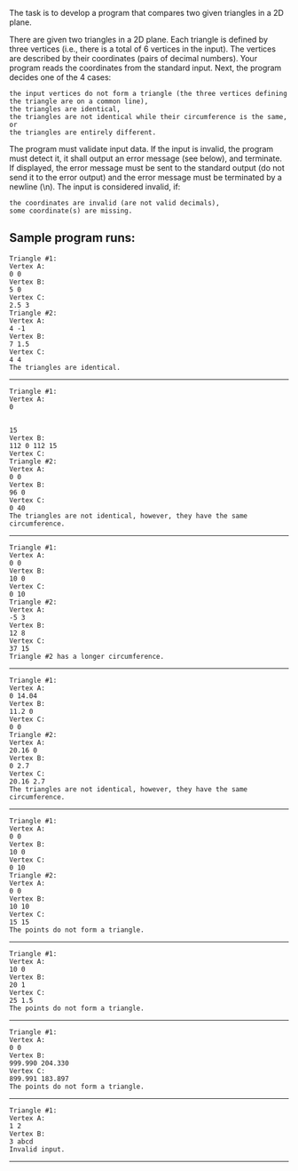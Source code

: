 The task is to develop a program that compares two given triangles in a 2D plane.

There are given two triangles in a 2D plane. Each triangle is defined by three vertices (i.e., there is a total of 6 vertices in the input). The vertices are described by their coordinates (pairs of decimal numbers). Your program reads the coordinates from the standard input. Next, the program decides one of the 4 cases:

    the input vertices do not form a triangle (the three vertices defining the triangle are on a common line),
    the triangles are identical,
    the triangles are not identical while their circumference is the same, or
    the triangles are entirely different.

The program must validate input data. If the input is invalid, the program must detect it, it shall output an error message (see below), and terminate. If displayed, the error message must be sent to the standard output (do not send it to the error output) and the error message must be terminated by a newline (\n). The input is considered invalid, if:

    the coordinates are invalid (are not valid decimals),
    some coordinate(s) are missing.

Sample program runs:
------------------------------------------------------------------------------------------------------------------
    Triangle #1:
    Vertex A:
    0 0
    Vertex B:
    5 0
    Vertex C:
    2.5 3
    Triangle #2:
    Vertex A:
    4 -1
    Vertex B:
    7 1.5
    Vertex C:
    4 4
    The triangles are identical.
------------------------------------------------------------------------------------------------------------------
    Triangle #1:
    Vertex A:
    0


    15
    Vertex B:
    112 0 112 15
    Vertex C:
    Triangle #2:
    Vertex A:
    0 0
    Vertex B:
    96 0
    Vertex C:
    0 40
    The triangles are not identical, however, they have the same circumference.
------------------------------------------------------------------------------------------------------------------
    Triangle #1:
    Vertex A:
    0 0
    Vertex B:
    10 0
    Vertex C:
    0 10
    Triangle #2:
    Vertex A:
    -5 3
    Vertex B:
    12 8
    Vertex C:
    37 15
    Triangle #2 has a longer circumference.
------------------------------------------------------------------------------------------------------------------
    Triangle #1:
    Vertex A:
    0 14.04
    Vertex B:
    11.2 0
    Vertex C:
    0 0
    Triangle #2:
    Vertex A:
    20.16 0
    Vertex B:
    0 2.7
    Vertex C:
    20.16 2.7
    The triangles are not identical, however, they have the same circumference.
------------------------------------------------------------------------------------------------------------------
    Triangle #1:
    Vertex A:
    0 0
    Vertex B:
    10 0
    Vertex C:
    0 10
    Triangle #2:
    Vertex A:
    0 0
    Vertex B:
    10 10
    Vertex C:
    15 15
    The points do not form a triangle.
------------------------------------------------------------------------------------------------------------------
    Triangle #1:
    Vertex A:
    10 0
    Vertex B:
    20 1
    Vertex C:
    25 1.5
    The points do not form a triangle.
------------------------------------------------------------------------------------------------------------------
    Triangle #1:
    Vertex A:
    0 0
    Vertex B:
    999.990 204.330
    Vertex C:
    899.991 183.897
    The points do not form a triangle.
------------------------------------------------------------------------------------------------------------------
    Triangle #1:
    Vertex A:
    1 2
    Vertex B:
    3 abcd
    Invalid input.
------------------------------------------------------------------------------------------------------------------